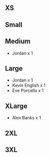 ## XS

## Small

## Medium

- Jordan x 1

## Large

- Jordan x 1
- Kevin English x 1
- Eve Porcello x 1

## XLarge

- Alex Banks x 1

## 2XL

## 3XL
